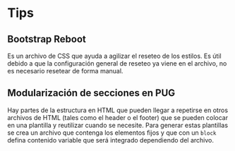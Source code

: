 # Tips

## Bootstrap Reboot

Es un archivo de CSS que ayuda a agilizar el reseteo de los estilos. Es útil debido a que la configuración general de reseteo ya viene en el archivo, no es necesario resetear de forma manual.

## Modularización de secciones en PUG

Hay partes de la estructura en HTML que pueden llegar a repetirse en otros archivos de HTML (tales como el header o el footer) que se pueden colocar en una plantilla y reutilizar cuando se necesite. Para generar estas plantillas se crea un archivo que contenga los elementos fijos y que con un `block` defina contenido variable que será integrado dependiendo del archivo.
